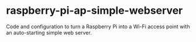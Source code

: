 # raspberry-pi-ap-simple-webserver
Code and configuration to turn a Raspberry Pi into a Wi-Fi access point with an auto-starting simple web server.
